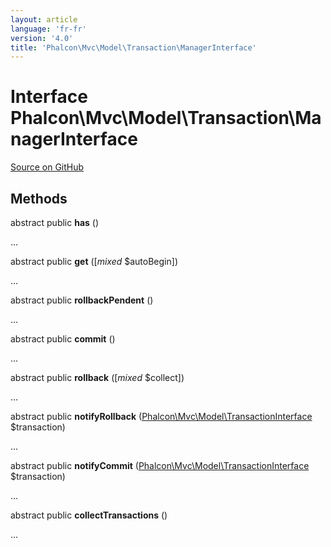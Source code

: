 ```yaml
---
layout: article
language: 'fr-fr'
version: '4.0'
title: 'Phalcon\Mvc\Model\Transaction\ManagerInterface'
---
```


# Interface **Phalcon\Mvc\Model\Transaction\ManagerInterface**

<a href="https://github.com/phalcon/cphalcon/tree/v4.0.0/phalcon/mvc/model/transaction/managerinterface.zep" class="btn btn-default btn-sm">Source on GitHub</a>

## Methods

abstract public **has** ()

...

abstract public **get** ([*mixed* $autoBegin])

...

abstract public **rollbackPendent** ()

...

abstract public **commit** ()

...

abstract public **rollback** ([*mixed* $collect])

...

abstract public **notifyRollback** ([Phalcon\Mvc\Model\TransactionInterface](api/Phalcon_Mvc_Model_TransactionInterface) $transaction)

...

abstract public **notifyCommit** ([Phalcon\Mvc\Model\TransactionInterface](api/Phalcon_Mvc_Model_TransactionInterface) $transaction)

...

abstract public **collectTransactions** ()

...